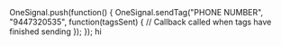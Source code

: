 <head>
  <script src="https://cdn.onesignal.com/sdks/OneSignalSDK.js" async=""></script>
  <script>
    window.OneSignal = window.OneSignal || [];
    OneSignal.push(function() {
      OneSignal.init({
        appId: "196b5f96-8737-49c7-809c-36ce0c27b04c",
      });
    });
  </script>
  OneSignal.push(function() {         
  OneSignal.sendTag("PHONE NUMBER", "9447320535", function(tagsSent) {
    // Callback called when tags have finished sending
  });
});
</head>
hi
